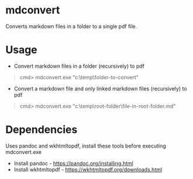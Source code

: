 # mdconvert

Converts markdown files in a folder to a single pdf file. 

# Usage 
* Convert markdown files in a folder (recursively) to pdf
 
> cmd> mdconvert.exe "c:\temp\folder-to-convert"

* Convert a markdown file and only linked markdown files (recursively) to pdf
  
> cmd> mdconvert.exe "c:\temp\root-folder\file-in-root-folder.md"

# Dependencies
Uses pandoc and wkhtmltopdf, install these tools before executing mdconvert.exe
  * Install pandoc - https://pandoc.org/installing.html
  * Install wkhtmltopdf - https://wkhtmltopdf.org/downloads.html
